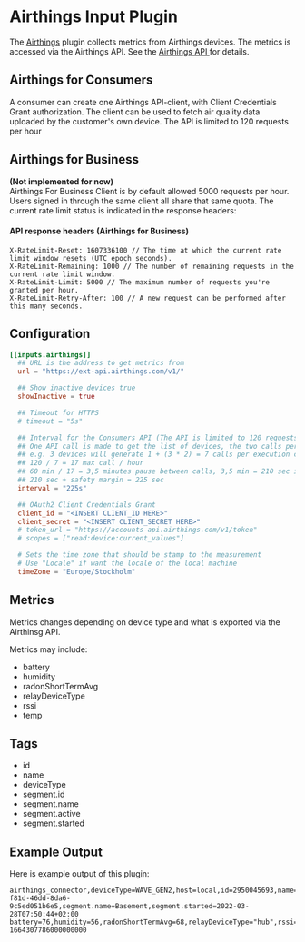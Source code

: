 # Airthings Input Plugin

The [Airthings](https://www.airthings.com) plugin collects 
metrics from Airthings devices. The metrics is accessed via 
the Airthings API.
See the [Airthings API
](https://developer.airthings.com/docs/api-getting-started/index.html) 
for details.

## Airthings for Consumers

A consumer can create one Airthings API-client, 
with Client Credentials Grant authorization.
The client can be used to fetch air quality 
data uploaded by the customer's own device.
The API is limited to 120 requests per hour

## Airthings for Business

**(Not implemented for now)**<BR/>
Airthings For Business Client is by default allowed 5000 requests per hour.
Users signed in through the same client all share that same quota.
The current rate limit status is indicated in the response headers:

#### API response headers (Airthings for Business)
```shell
X-RateLimit-Reset: 1607336100 // The time at which the current rate limit window resets (UTC epoch seconds).
X-RateLimit-Remaining: 1000 // The number of remaining requests in the current rate limit window.
X-RateLimit-Limit: 5000 // The maximum number of requests you're granted per hour.
X-RateLimit-Retry-After: 100 // A new request can be performed after this many seconds.
```

## Configuration

```toml
[[inputs.airthings]]
  ## URL is the address to get metrics from
  url = "https://ext-api.airthings.com/v1/"

  ## Show inactive devices true
  showInactive = true

  ## Timeout for HTTPS
  # timeout = "5s"

  ## Interval for the Consumers API (The API is limited to 120 requests per hour)
  ## One API call is made to get the list of devices, the two calls per device
  ## e.g. 3 devices will generate 1 + (3 * 2) = 7 calls per execution cycle.
  ## 120 / 7 = 17 max call / hour
  ## 60 min / 17 = 3,5 minutes pause between calls, 3,5 min = 210 sec interval
  ## 210 sec + safety margin = 225 sec
  interval = "225s"

  ## OAuth2 Client Credentials Grant
  client_id = "<INSERT CLIENT_ID HERE>"
  client_secret = "<INSERT CLIENT_SECRET HERE>"
  # token_url = "https://accounts-api.airthings.com/v1/token"
  # scopes = ["read:device:current_values"] 

  # Sets the time zone that should be stamp to the measurement
  # Use "Locale" if want the locale of the local machine
  timeZone = "Europe/Stockholm"
```

## Metrics
Metrics changes depending on device type 
and what is exported via the Airthinsg API.

Metrics may include:
- battery
- humidity
- radonShortTermAvg
- relayDeviceType
- rssi
- temp

## Tags
- id
- name
- deviceType
- segment.id
- segment.name
- segment.active
- segment.started

## Example Output

Here is example output of this plugin:

```shell
airthings_connector,deviceType=WAVE_GEN2,host=local,id=2950045693,name=airthings,segment.active=true,segment.id=3f2f2e23-f81d-46dd-8da6-9c5ed051b6e5,segment.name=Basement,segment.started=2022-03-28T07:50:44+02:00 battery=76,humidity=56,radonShortTermAvg=68,relayDeviceType="hub",rssi=-37,temp=19.2 1664307786000000000
```